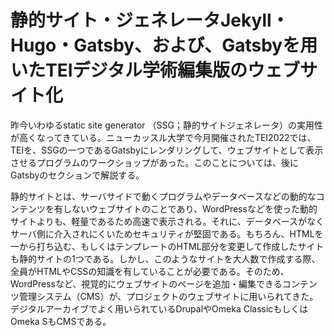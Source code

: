 # 静的サイト・ジェネレータJekyll・Hugo・Gatsby、および、Gatsbyを用いたTEIデジタル学術編集版のウェブサイト化

昨今いわゆるstatic site generator （SSG；静的サイトジェネレータ）の実用性が高くなってきている。ニューカッスル大学で今月開催されたTEI2022では、TEIを、SSGの一つであるGatsbyにレンダリングして、ウェブサイトとして表示させるプログラムのワークショップがあった。このことについては、後にGatsbyのセクションで解説する。

静的サイトとは、サーバサイドで動くプログラムやデータベースなどの動的なコンテンツを有しないウェブサイトのことであり、WordPressなどを使った動的サイトよりも、軽量であるため高速で表示される。それに、データベースがなくサーバ側に介入されにくいためセキュリティが堅固である。もちろん、HTMLを一から打ち込む、もしくはテンプレートのHTML部分を変更して作成したサイトも静的サイトの1つである。しかし、このようなサイトを大人数で作成する際、全員がHTMLやCSSの知識を有していることが必要である。そのため、WordPressなど、視覚的にウェブサイトのページを追加・編集できるコンテンツ管理システム（CMS）が、プロジェクトのウェブサイトに用いられてきた。デジタルアーカイブでよく用いられているDrupalやOmeka ClassicもしくはOmeka SもCMSである。
